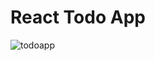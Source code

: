 # React Todo App

![todoapp](https://github.com/canbedir/react-todo-app/assets/92212794/aa83eb7d-8c7a-44c7-97a8-59404dad701a)
